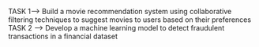 TASK 1--> Build a movie recommendation system using collaborative filtering techniques to suggest movies to users based on their preferences
TASK 2 --> Develop a machine learning model to detect fraudulent transactions in a financial dataset
